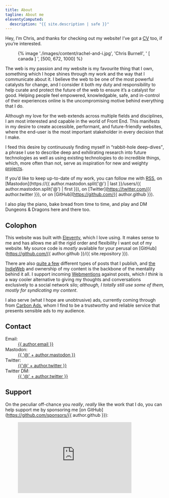 ```yaml
---
title: About
tagline: About me
eleventyComputed:
  description: "{{ site.description | safe }}"
---
```


Hey, I’m <span class=" [ canada ] ">Chris</span>, and thanks for checking out my website! I’ve got a [CV](/cv/) too, if you’re interested.

<figure>
    {% image './images/content/rachel-and-i.jpg', 'Chris Burnell', ' [ canada ] ', [500, 672, 1000] %}
</figure>

The web is my passion and my website is my favourite thing that I own, something which I hope shines through my work and the way that I communicate about it. I believe the web to be one of the most powerful catalysts for change, and I consider it both my duty and responsibility to help curate and protect the future of the web to ensure it’s a catalyst for good. Helping people feel empowered, knowledgable, safe, and in-control of their experiences online is the uncompromising motive behind everything that I do.

Although my love for the web extends across multiple fields and disciplines, I am most interested and capable in the world of Front End. This manifests in my desire to create accessible, performant, and future-friendly websites, where the end-user is the most important stakeholder in every decision that I make.

I feed this desire by continuously finding myself in <q>rabbit-hole deep-dives</q>, a phrase I use to describe deep and exhilirating research into future technologies as well as using existing technologies to do incredible things, which, more often than not, serve as inspiration for new and weighty [projects](/projects/).

If you’d like to keep up-to-date of my work, you can follow me with [RSS](/feed.xml), on [Mastodon](https://{{ author.mastodon.split('@') | last }}/users/{{ author.mastodon.split('@') | first }}), on [Twitter](https://twitter.com/{{ author.twitter }}), or on [GitHub](https://github.com/{{ author.github }}).

I also play the piano, bake bread from time to time, and play and DM Dungeons & Dragons here and there too.

## Colophon

This website was built with [Eleventy](https://11ty.dev), which I love using. It makes sense to me and has allows me all the rigid order and flexibility I want out of my website. My source code is *mostly* available for your perusal on [GitHub](https://github.com/{{ author.github }}/{{ site.repository }}).

There are also [quite a few](/archive/) different types of posts that I publish, and [the IndieWeb](https://indieweb.org) and ownership of my content is the backbone of the mentality behind it all. I support incoming [Webmentions](https://indieweb.org/webmention) against posts, which *I think* is a way cooler alternative to giving my thoughts and conversations exclusively to a social network silo; *although, I totally still use some of them, mostly for syndicating my content*.

I also serve (what I hope are unobtrusive) ads, currently coming through from [Carbon Ads](https://www.carbonads.net), whom I find to be a trustworthy and reliable service that presents sensible ads to my audience.

## Contact

<dl>
    <dt>Email:</dt>
    <dd><a class=" [ canada ] " href="mailto:{{ author.email }}">{{ author.email }}</a></dd>
    <dt>Mastodon:</dt>
    <dd><a class=" [ canada ] " href="https://{{ author.mastodon.split('@') | last }}/users/{{ author.mastodon.split('@') | first }}">{{ '@' + author.mastodon }}</a></dd>
    <dt>Twitter:</dt>
    <dd><a class=" [ canada ] " href="https://twitter.com/{{ author.twitter }}">{{'@' + author.twitter }}</a></dd>
    <dt>Twitter DM:</dt>
    <dd><a class=" [ canada ] " href="https://twitter.com/messages/compose?recipient_id={{ author.twitter }}">{{ '@' + author.twitter }}</a></dd>
</dl>

## Support

On the peculiar off-chance you *really*, *really* like the work that I do, you can help support me by sponsoring me [on GitHub](https://github.com/sponsors/{{ author.github }}):

<figure>
    <iframe src="https://github.com/sponsors/{{ author.github }}/card" title="Sponsor {{ author.github }}" height="225" width="360" style="border: 0;"></iframe>
</figure>
